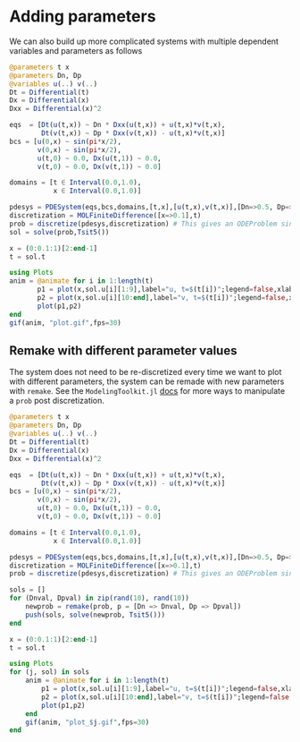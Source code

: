 # Adding parameters

We can also build up more complicated systems with multiple dependent variables and parameters as follows

```julia
@parameters t x
@parameters Dn, Dp
@variables u(..) v(..)
Dt = Differential(t)
Dx = Differential(x)
Dxx = Differential(x)^2

eqs  = [Dt(u(t,x)) ~ Dn * Dxx(u(t,x)) + u(t,x)*v(t,x), 
        Dt(v(t,x)) ~ Dp * Dxx(v(t,x)) - u(t,x)*v(t,x)]
bcs = [u(0,x) ~ sin(pi*x/2),
       v(0,x) ~ sin(pi*x/2),
       u(t,0) ~ 0.0, Dx(u(t,1)) ~ 0.0,
       v(t,0) ~ 0.0, Dx(v(t,1)) ~ 0.0]

domains = [t ∈ Interval(0.0,1.0),
           x ∈ Interval(0.0,1.0)]

pdesys = PDESystem(eqs,bcs,domains,[t,x],[u(t,x),v(t,x)],[Dn=>0.5, Dp=>2])
discretization = MOLFiniteDifference([x=>0.1],t)
prob = discretize(pdesys,discretization) # This gives an ODEProblem since it's time-dependent
sol = solve(prob,Tsit5())

x = (0:0.1:1)[2:end-1]
t = sol.t

using Plots
anim = @animate for i in 1:length(t)
       p1 = plot(x,sol.u[i][1:9],label="u, t=$(t[i])";legend=false,xlabel="x",ylabel="u",ylim=[0,1])
       p2 = plot(x,sol.u[i][10:end],label="v, t=$(t[i])";legend=false,xlabel="x",ylabel="v",ylim=[0,1])
       plot(p1,p2)
end
gif(anim, "plot.gif",fps=30)
```

## Remake with different parameter values

The system does not need to be re-discretized every time we want to plot with different parameters, the system can be remade with new parameters with `remake`. See the `ModelingToolkit.jl` [docs](https://mtk.sciml.ai/stable/tutorials/ode_modeling/#Algebraic-relations-and-structural-simplification) for more ways to manipulate a `prob` post discretization.

```julia
@parameters t x
@parameters Dn, Dp
@variables u(..) v(..)
Dt = Differential(t)
Dx = Differential(x)
Dxx = Differential(x)^2

eqs  = [Dt(u(t,x)) ~ Dn * Dxx(u(t,x)) + u(t,x)*v(t,x), 
        Dt(v(t,x)) ~ Dp * Dxx(v(t,x)) - u(t,x)*v(t,x)]
bcs = [u(0,x) ~ sin(pi*x/2),
       v(0,x) ~ sin(pi*x/2),
       u(t,0) ~ 0.0, Dx(u(t,1)) ~ 0.0,
       v(t,0) ~ 0.0, Dx(v(t,1)) ~ 0.0]

domains = [t ∈ Interval(0.0,1.0),
           x ∈ Interval(0.0,1.0)]

pdesys = PDESystem(eqs,bcs,domains,[t,x],[u(t,x),v(t,x)],[Dn=>0.5, Dp=>2])
discretization = MOLFiniteDifference([x=>0.1],t)
prob = discretize(pdesys,discretization) # This gives an ODEProblem since it's time-dependent

sols = []
for (Dnval, Dpval) in zip(rand(10), rand(10))
    newprob = remake(prob, p = [Dn => Dnval, Dp => Dpval])
    push(sols, solve(newprob, Tsit5()))
end

x = (0:0.1:1)[2:end-1]
t = sol.t

using Plots
for (j, sol) in sols
    anim = @animate for i in 1:length(t)
        p1 = plot(x,sol.u[i][1:9],label="u, t=$(t[i])";legend=false,xlabel="x",ylabel="u",ylim=[0,1])
        p2 = plot(x,sol.u[i][10:end],label="v, t=$(t[i])";legend=false,xlabel="x",ylabel="v",ylim=[0,1])
        plot(p1,p2)
    end
    gif(anim, "plot_$j.gif",fps=30)
end
```